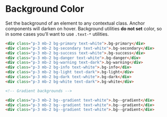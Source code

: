 # Background Color

Set the background of an element to any contextual class. Anchor components will darken on hover. Background utilities **do not set** color, so in some cases you’ll want to use `.text-*` utilities.

<!-- STORY -->

```html
<div class="p-3 mb-2 bg-primary text-white">.bg-primary</div>
<div class="p-3 mb-2 bg-secondary text-white">.bg-secondary</div>
<div class="p-3 mb-2 bg-success text-white">.bg-success</div>
<div class="p-3 mb-2 bg-danger text-white">.bg-danger</div>
<div class="p-3 mb-2 bg-warning text-dark">.bg-warning</div>
<div class="p-3 mb-2 bg-info text-white">.bg-info</div>
<div class="p-3 mb-2 bg-light text-dark">.bg-light</div>
<div class="p-3 mb-2 bg-dark text-white">.bg-dark</div>
<div class="p-3 mb-2 bg-white text-dark">.bg-white</div>

<!-- Gradient backgrounds -->

<div class="p-3 mb-2 bg--gradient text-white">.bg--gradient</div>
<div class="p-3 mb-2 bg--gradient text-white">.bg--gradient</div>
<div class="p-3 mb-2 bg--gradient text-white">.bg--gradient</div>
```